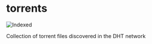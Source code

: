 torrents 
========
![Indexed](https://img.shields.io/badge/indexed-233431-blue)

Collection of torrent files discovered in the DHT network
